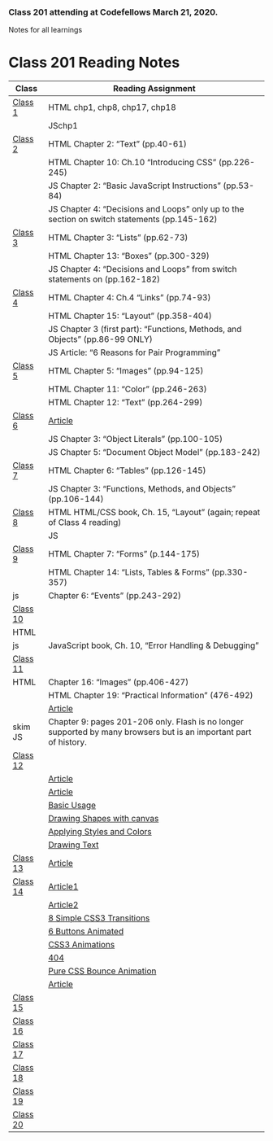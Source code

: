 ### Class 201 attending at Codefellows March 21, 2020. 
Notes for all learnings

# Class 201 Reading Notes

| Class    | Reading Assignment|
---------|----------------------|
|[Class 1](https://misalz.github.io/Reading-Notes/Class-01)| HTML chp1, chp8, chp17, chp18|
||JSchp1|
|[Class 2](https://misalz.github.io/Reading-Notes/Class-02)  | HTML Chapter 2: “Text” (pp.40-61)
|         | HTML Chapter 10: Ch.10 “Introducing CSS” (pp.226-245)
|         | JS  Chapter 2: “Basic JavaScript Instructions” (pp.53-84)
|         | JS  Chapter 4: “Decisions and Loops” only up to the section on switch statements (pp.145-162)
|[Class 3](https://misalz.github.io/Reading-Notes/Class-03)  | HTML Chapter 3: “Lists” (pp.62-73)
|         | HTML Chapter 13: “Boxes” (pp.300-329)
|         | JS  Chapter 4: “Decisions and Loops” from switch statements on (pp.162-182)
|[Class 4](https://misalz.github.io/Reading-Notes/Class-04)  | HTML   Chapter 4: Ch.4 “Links” (pp.74-93)
|         | HTML Chapter 15: “Layout” (pp.358-404)
|         | JS Chapter 3 (first part): “Functions, Methods, and Objects” (pp.86-99 ONLY)
|         | JS Article: “6 Reasons for Pair Programming”
|[Class 5](https://misalz.github.io/Reading-Notes/Class-05)  | HTML Chapter 5: “Images” (pp.94-125)
|         | HTML Chapter 11: “Color” (pp.246-263)
|         | HTML Chapter 12: “Text” (pp.264-299)
|[Class 6](https://misalz.github.io/Reading-Notes/Class-06)  | [Article](http://simpleprogrammer.com/2013/07/15/understanding-the-problem-domain-is-the-hardest-part-of-programming)
|         | JS Chapter 3: “Object Literals” (pp.100-105)
|         | JS Chapter 5: “Document Object Model” (pp.183-242)
|[Class 7](https://misalz.github.io/Reading-Notes/Class-07)  | HTML Chapter 6: “Tables” (pp.126-145)
|         | JS Chapter 3: “Functions, Methods, and Objects” (pp.106-144)
|[Class 8](https://misalz.github.io/Reading-Notes/Class-08)  | HTML HTML/CSS book, Ch. 15, “Layout” (again; repeat of Class 4 reading)
|         | JS
|[Class 9](https://misalz.github.io/Reading-Notes/Class-09)  | HTML Chapter 7: “Forms” (p.144-175)
|         | HTML Chapter 14: “Lists, Tables & Forms” (pp.330-357)
|  js       |  Chapter 6: “Events” (pp.243-292)
|[Class 10](https://misalz.github.io/Reading-Notes/Class-10) 
| HTML
|    js     |  JavaScript book, Ch. 10, “Error Handling & Debugging”
|[Class 11](https://misalz.github.io/Reading-Notes/Class-11) 
| HTML | Chapter 16: “Images” (pp.406-427)
|         | HTML Chapter 19: “Practical Information” (476-492)
|        | [Article](https://developer.mozilla.org/en-US/docs/Learn/JavaScript/Client-side_web_APIs/Video_and_audio_APIs)
| skim  JS |  Chapter 9: pages 201-206 only. Flash is no longer supported by many browsers but is an important part of history.
|[Class 12](https://misalz.github.io/Reading-Notes/Class-12) 
| | [Article](https://www.webdesignerdepot.com/2013/11/easily-create-stunning-animated-charts-with-chart-js/)
|         | [Article](http://www.chartjs.org/docs/)
|         | [Basic Usage](https://developer.mozilla.org/en-US/docs/Web/API/Canvas_API/Tutorial/Basic_usage)
|         | [Drawing Shapes with canvas](https://developer.mozilla.org/en-US/docs/Web/API/Canvas_API/Tutorial/Drawing_shapes)
|         | [Applying Styles and Colors](https://developer.mozilla.org/en-US/docs/Web/API/Canvas_API/Tutorial/Applying_styles_and_colors)
|         | [Drawing Text](https://developer.mozilla.org/en-US/docs/Web/API/Canvas_API/Tutorial/Drawing_text)
|[Class 13](https://misalz.github.io/Reading-Notes/Class-13) | [Article](http://diveinto.html5doctor.com/storage.html)
|[Class 14](https://misalz.github.io/Reading-Notes/Class-14) | [Article1](https://www.google.com/amp/mobile.nytimes.com/2016/02/28/magazine/what-google-learned-from-its-quest-to-build-the-perfect-team.amp.html)
|         | [Article2](http://learn.shayhowe.com/advanced-html-css/css-transforms/)
|         | [8 Simple CSS3 Transitions](http://learn.shayhowe.com/advanced-html-css/transitions-animations/)
|         | [6 Buttons Animated](http://www.webdesignerdepot.com/2014/05/8-simple-css3-transitions-that-will-wow-your-users)
|         | [CSS3 Animations](http://codepen.io/retyui/pen/ByoaXV)
|         | [404](http://codepen.io/kieranfivestars/pen/MYdQxX)
|         | [Pure CSS Bounce Animation](http://codepen.io/dp_lewis/pen/gCfBv)
|         | [Article](https://www.google.com/amp/mobile.nytimes.com/2016/02/28/magazine/what-google-learned-from-its-quest-to-build-the-perfect-team.amp.html)
|[Class 15](https://misalz.github.io/Reading-Notes/Class-15) | |
|[Class 16](https://misalz.github.io/Reading-Notes/Class-16) | |
|[Class 17](https://misalz.github.io/Reading-Notes/Class-17) | |
|[Class 18](https://misalz.github.io/Reading-Notes/Class-18) | |
|[Class 19](https://misalz.github.io/Reading-Notes/Class-19) | |
|[Class 20](https://misalz.github.io/Reading-Notes/Class-20) | |